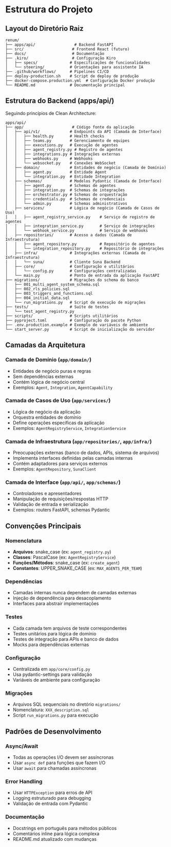 # Estrutura do Projeto

## Layout do Diretório Raiz

```
renum/
├── apps/api/                 # Backend FastAPI
├── src/                     # Frontend React (futuro)
├── docs/                    # Documentação
├── .kiro/                   # Configuração Kiro
│   ├── specs/              # Especificações de funcionalidades
│   └── steering/           # Orientações para assistente IA
├── .github/workflows/      # Pipelines CI/CD
├── deploy-production.sh    # Script de deploy de produção
├── docker-compose.production.yml  # Configuração Docker produção
└── README.md               # Documentação principal
```

## Estrutura do Backend (apps/api/)

Seguindo princípios de Clean Architecture:

```
apps/api/
├── app/                     # Código fonte da aplicação
│   ├── api/v1/             # Endpoints da API (Camada de Interface)
│   │   ├── health.py       # Health checks
│   │   ├── teams.py        # Gerenciamento de equipes
│   │   ├── executions.py   # Execução de agentes
│   │   ├── agent_registry.py # Registro de agentes
│   │   ├── integrations.py # Integrações externas
│   │   ├── webhooks.py     # Webhooks
│   │   └── websocket.py    # Conexões WebSocket
│   ├── domain/             # Entidades de negócio (Camada de Domínio)
│   │   ├── agent.py        # Entidade Agent
│   │   └── integration.py  # Entidade Integration
│   ├── schemas/            # Modelos Pydantic (Camada de Interface)
│   │   ├── agent.py        # Schemas de agentes
│   │   ├── integration.py  # Schemas de integrações
│   │   ├── orchestrator.py # Schemas de orquestração
│   │   ├── credentials.py  # Schemas de credenciais
│   │   └── admin.py        # Schemas administrativos
│   ├── services/           # Lógica de negócio (Camada de Casos de Uso)
│   │   ├── agent_registry_service.py    # Serviço de registro de agentes
│   │   ├── integration_service.py       # Serviço de integrações
│   │   └── webhook_service.py           # Serviço de webhooks
│   ├── repositories/       # Acesso a dados (Camada de Infraestrutura)
│   │   ├── agent_repository.py          # Repositório de agentes
│   │   └── integration_repository.py    # Repositório de integrações
│   ├── infra/              # Integrações externas (Camada de Infraestrutura)
│   │   └── suna/           # Cliente Suna Backend
│   ├── core/               # Configuração e utilitários
│   │   └── config.py       # Configurações centralizadas
│   └── main.py             # Ponto de entrada da aplicação FastAPI
├── migrations/             # Migrações do schema do banco
│   ├── 001_multi_agent_system_schema.sql
│   ├── 002_rls_policies.sql
│   ├── 003_triggers_and_functions.sql
│   ├── 004_initial_data.sql
│   └── run_migrations.py   # Script de execução de migrações
├── tests/                  # Suíte de testes
│   └── test_agent_registry.py
├── scripts/                # Scripts utilitários
├── pyproject.toml          # Configuração do pacote Python
├── .env.production.example # Exemplo de variáveis de ambiente
└── start_server.py         # Script de inicialização do servidor
```

## Camadas da Arquitetura

### Camada de Domínio (`app/domain/`)
- Entidades de negócio puras e regras
- Sem dependências externas
- Contém lógica de negócio central
- Exemplos: `Agent`, `Integration`, `AgentCapability`

### Camada de Casos de Uso (`app/services/`)
- Lógica de negócio da aplicação
- Orquestra entidades de domínio
- Define operações específicas da aplicação
- Exemplos: `AgentRegistryService`, `IntegrationService`

### Camada de Infraestrutura (`app/repositories/`, `app/infra/`)
- Preocupações externas (banco de dados, APIs, sistema de arquivos)
- Implementa interfaces definidas pelas camadas internas
- Contém adaptadores para serviços externos
- Exemplos: `AgentRepository`, `SunaClient`

### Camada de Interface (`app/api/`, `app/schemas/`)
- Controladores e apresentadores
- Manipulação de requisições/respostas HTTP
- Validação de entrada e serialização
- Exemplos: routers FastAPI, schemas Pydantic

## Convenções Principais

### Nomenclatura
- **Arquivos**: snake_case (ex: `agent_registry.py`)
- **Classes**: PascalCase (ex: `AgentRegistryService`)
- **Funções/Métodos**: snake_case (ex: `create_agent`)
- **Constantes**: UPPER_SNAKE_CASE (ex: `MAX_AGENTS_PER_TEAM`)

### Dependências
- Camadas internas nunca dependem de camadas externas
- Injeção de dependência para desacoplamento
- Interfaces para abstrair implementações

### Testes
- Cada camada tem arquivos de teste correspondentes
- Testes unitários para lógica de domínio
- Testes de integração para APIs e banco de dados
- Mocks para dependências externas

### Configuração
- Centralizada em `app/core/config.py`
- Usa pydantic-settings para validação
- Variáveis de ambiente para configuração

### Migrações
- Arquivos SQL sequenciais no diretório `migrations/`
- Nomenclatura: `XXX_description.sql`
- Script `run_migrations.py` para execução

## Padrões de Desenvolvimento

### Async/Await
- Todas as operações I/O devem ser assíncronas
- Usar `async def` para funções que fazem I/O
- Usar `await` para chamadas assíncronas

### Error Handling
- Usar `HTTPException` para erros de API
- Logging estruturado para debugging
- Validação de entrada com Pydantic

### Documentação
- Docstrings em português para métodos públicos
- Comentários inline para lógica complexa
- README.md atualizado com mudanças
